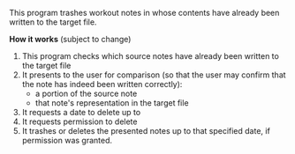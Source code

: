 This program trashes workout notes in whose contents have already been written to the target file. 

**How it works** (subject to change)
 1) This program checks which source notes have already been written to the target file
 2) It presents to the user for comparison (so that the user may confirm that the note has indeed been written correctly):
    - a portion of the source note 
    - that note's representation in the target file
 3) It requests a date to delete up to
 4) It requests permission to delete
 5) It trashes or deletes the presented notes up to that specified date, if permission was granted.
